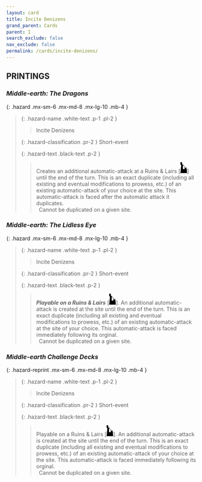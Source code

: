 ```yaml
---
layout: card
title: Incite Denizens
grand_parent: Cards
parent: I
search_exclude: false
nav_exclude: false
permalink: /cards/incite-denizens/
---
```


## PRINTINGS


### _Middle-earth: The Dragons_

{: .hazard .mx-sm-6 .mx-md-8 .mx-lg-10 .mb-4 }
> {: .hazard-name .white-text .p-1 .pl-2 }
> > <div class="hazard-mp"></div>
> > <div class="card-name">Incite Denizens</div>
>
> {: .hazard-classification .pr-2 }
> Short-event
>
> {: .hazard-text .black-text .p-2 }
> > Creates an additional automatic-attack at a Ruins & Lairs <nobr>[<img src="/assets/images/ruinlair.svg">]</nobr> until the end of the turn. This is an exact duplicate (including all existing and eventual modifications to prowess, etc.) of an existing automatic-attack of your choice at the site. This automatic-attack is faced after the automatic attack it duplicates. <br>&ensp;Cannot be duplicated on a given site. 
>

### _Middle-earth: The Lidless Eye_

{: .hazard .mx-sm-6 .mx-md-8 .mx-lg-10 .mb-4 }
> {: .hazard-name .white-text .p-1 .pl-2 }
> > <div class="hazard-mp"></div>
> > <div class="card-name">Incite Denizens</div>
>
> {: .hazard-classification .pr-2 }
> Short-event
>
> {: .hazard-text .black-text .p-2 }
> > ***Playable on a Ruins & Lairs*** <nobr>[<img src="/assets/images/ruinlair.svg">]</nobr>. An additional automatic-attack is created at the site until the end of the turn. This is an exact duplicate (including all existing and eventual modifications to prowess, etc.) of an existing automatic-attack at the site of your choice. This automatic-attack is faced immediately following its orginal. <br>&ensp;Cannot be duplicated on a given site. 
>

### _Middle-earth Challenge Decks_

{: .hazard-reprint .mx-sm-6 .mx-md-8 .mx-lg-10 .mb-4 }
> {: .hazard-name .white-text .p-1 .pl-2 }
> > <div class="hazard-mp"></div>
> > <div class="card-name">Incite Denizens</div>
>
> {: .hazard-classification .pr-2 }
> Short-event
>
> {: .hazard-text .black-text .p-2 }
> > Playable on a Ruins & Lairs <nobr>[<img src="/assets/images/ruinlair.svg">]</nobr>. An additional automatic-attack is created at the site until the end of the turn. This is an exact duplicate (including all existing and eventual modifications to prowess, etc.) of an existing automatic-attack of your choice at the site. This automatic-attack is faced immediately following its orginal. <br>&ensp;Cannot be duplicated on a given site. 
>
